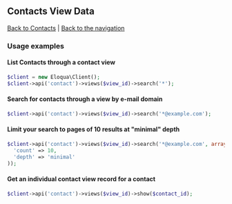 ## Contacts View Data
[Back to Contacts](../contacts.md) | [Back to the navigation](../index.md)

### Usage examples

#### List Contacts through a contact view
```php
$client = new Eloqua\Client();
$client->api('contact')->views($view_id)->search('*');
```

#### Search for contacts through a view by e-mail domain
```php
$client->api('contact')->views($view_id)->search('*@example.com');
```

#### Limit your search to pages of 10 results at "minimal" depth
```php
$client->api('contact')->views($view_id)->search('*@example.com', array(
  'count' => 10,
  'depth' => 'minimal'
));
```
#### Get an individual contact view record for a contact
```php
$client->api('contact')->views($view_id)->show($contact_id);
```

